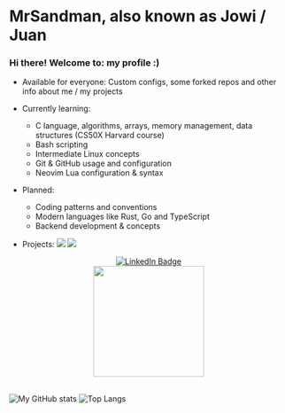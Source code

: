 
# MrSandman, also known as Jowi / Juan


### Hi there! Welcome to: my profile :)

- Available for everyone: Custom configs, some forked repos and other info about me / my projects

- Currently learning: 
  * C language, algorithms, arrays, memory management, data structures (CS50X Harvard course)
  * Bash scripting
  * Intermediate Linux concepts
  * Git & GitHub usage and configuration
  * Neovim Lua configuration & syntax
  
- Planned:
  * Coding patterns and conventions
  * Modern languages like Rust, Go and TypeScript
  * Backend development & concepts

- Projects: <a align="center" href="https://github.com/rose-pine/tmux" target="blank"><img src="https://img.shields.io/badge/tmux-Ros%C3%A9%20Pine%20-%23ebbcba"></a>  <a align="center" href="https://github.com/rose-pine/btop" target="blank"><img src="https://img.shields.io/badge/btop-Ros%C3%A9%20Pine%20-%23ebbcba"></a><br>


<div id="badges" align="center">
  <a href="https://www.linkedin.com/in/juan-mananes-prieto">
    <img src="https://img.shields.io/badge/LinkedIn-blue?style=for-the-badge&logo=linkedin&logoColor=white" alt="LinkedIn Badge"/>
  </a>
</div>
<div id="header" align="center">
  <img src="https://media2.giphy.com/media/qBPfoLfWxabJACq7Dv/giphy.gif?cid=ecf05e4742btzqnriv93gmg3bicaesqtmrq87mrvroomlmvz&ep=v1_gifs_search&rid=giphy.gif&ct=g" width="200"/>
</div>
<br>

![My GitHub stats](https://github-readme-stats.vercel.app/api?username=mrs4ndman&layout=compact&show_icons=true&theme=dracula) ![Top Langs](https://github-readme-stats.vercel.app/api/top-langs/?username=mrs4ndman&hide=HTML&exclude_repo=cheatsheets,rose-pine-site,certs,base,init.lua&layout=compact&show_icons=true&theme=dracula)
